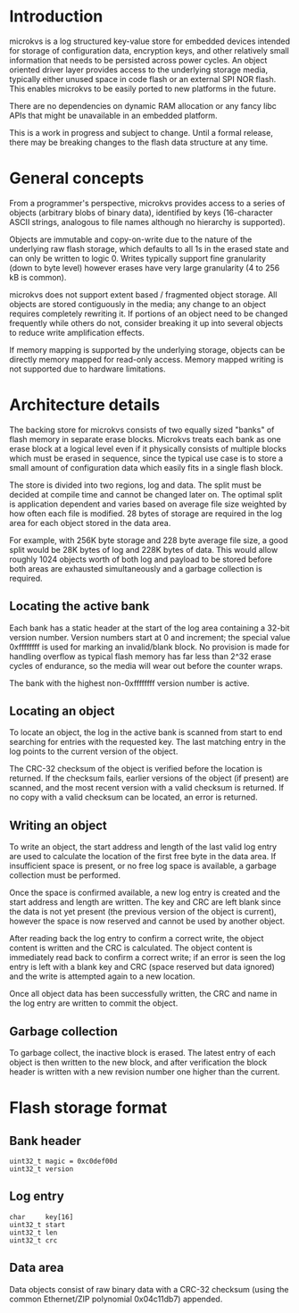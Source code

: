 # Introduction

microkvs is a log structured key-value store for embedded devices intended for storage of configuration data,
encryption keys, and other relatively small information that needs to be persisted across power cycles. An object
oriented driver layer provides access to the underlying storage media, typically either unused space in code flash or
an external SPI NOR flash. This enables microkvs to be easily ported to new platforms in the future.

There are no dependencies on dynamic RAM allocation or any fancy libc APIs that might be unavailable in an embedded
platform.

This is a work in progress and subject to change. Until a formal release, there may be breaking changes to the flash
data structure at any time.

# General concepts

From a programmer's perspective, microkvs provides access to a series of objects (arbitrary blobs of binary data),
identified by keys (16-character ASCII strings, analogous to file names although no hierarchy is supported).

Objects are immutable and copy-on-write due to the nature of the underlying raw flash storage, which defaults to all 1s
in the erased state and can only be written to logic 0. Writes typically support fine granularity (down to byte level)
however erases have very large granularity (4 to 256 kB is common).

microkvs does not support extent based / fragmented object storage. All objects are stored contiguously in the media;
any change to an object requires completely rewriting it. If portions of an object need to be changed frequently while
others do not, consider breaking it up into several objects to reduce write amplification effects.

If memory mapping is supported by the underlying storage, objects can be directly memory mapped for read-only access.
Memory mapped writing is not supported due to hardware limitations.

# Architecture details

The backing store for microkvs consists of two equally sized "banks" of flash memory in separate erase blocks. Microkvs
treats each bank as one erase block at a logical level even if it physically consists of multiple blocks which must be
erased in sequence, since the typical use case is to store a small amount of configuration data which easily fits in a
single flash block.

The store is divided into two regions, log and data. The split must be decided at compile time and cannot be changed
later on. The optimal split is application dependent and varies based on average file size weighted by how often each
file is modified. 28 bytes of storage are required in the log area for each object stored in the data area.

For example, with 256K byte storage and 228 byte average file size, a good split would be 28K bytes of log and 228K
bytes of data. This would allow roughly 1024 objects worth of both log and payload to be stored before both areas are
exhausted simultaneously and a garbage collection is required.

## Locating the active bank

Each bank has a static header at the start of the log area containing a 32-bit version number. Version numbers start at
0 and increment; the special value 0xffffffff is used for marking an invalid/blank block. No provision is made for
handling overflow as typical flash memory has far less than 2^32 erase cycles of endurance, so the media will wear out
before the counter wraps.

The bank with the highest non-0xffffffff version number is active.

## Locating an object

To locate an object, the log in the active bank is scanned from start to end searching for entries with the requested
key. The last matching entry in the log points to the current version of the object.

The CRC-32 checksum of the object is verified before the location is returned. If the checksum fails, earlier versions
of the object (if present) are scanned, and the most recent version with a valid checksum is returned. If no copy with
a valid checksum can be located, an error is returned.

## Writing an object

To write an object, the start address and length of the last valid log entry are used to calculate the location of the
first free byte in the data area. If insufficient space is present, or no free log space is available, a garbage
collection must be performed.

Once the space is confirmed available, a new log entry is created and the start address and length are written. The key
and CRC are left blank since the data is not yet present (the previous version of the object is current), however the
space is now reserved and cannot be used by another object.

After reading back the log entry to confirm a correct write, the object content is written and the CRC is calculated.
The object content is immediately read back to confirm a correct write; if an error is seen the log entry is left with
a blank key and CRC (space reserved but data ignored) and the write is attempted again to a new location.

Once all object data has been successfully written, the CRC and name in the log entry are written to commit the object.

## Garbage collection

To garbage collect, the inactive block is erased. The latest entry of each object is then written to the new block, and
after verification the block header is written with a new revision number one higher than the current.

# Flash storage format

## Bank header

```
uint32_t magic = 0xc0def00d
uint32_t version
```

## Log entry

```
char     key[16]
uint32_t start
uint32_t len
uint32_t crc
```

## Data area

Data objects consist of raw binary data with a CRC-32 checksum (using the common Ethernet/ZIP polynomial 0x04c11db7)
appended.

